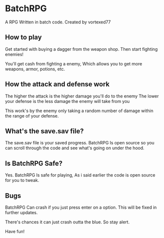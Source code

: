 # BatchRPG
A RPG Written in batch code. Created by vortexed77

## How to play

Get started with buying a dagger from the weapon shop. Then start fighting enemies!

You'll get cash from fighting a enemy, Which allows you to get more weapons, armor, potions, etc.

## How the attack and defense work

The higher the attack is the higher damage you'll do to the enemy
The lower your defense is the less damage the enemy will take from you

This work's by the enemy only taking a random number of damage within the range of your defense.

## What's the save.sav file?

The save.sav file is your saved progress. BatchRPG Is open source so you can scroll through the code and see what's going on under the hood.

## Is BatchRPG Safe?

Yes. BatchRPG Is safe for playing, As i said earlier the code is open source for you to tweak.

## Bugs

BatchRPG Can crash if you just press enter on a option. This will be fixed in further updates.

There's chances it can just crash outta the blue. So stay alert.


Have fun!
